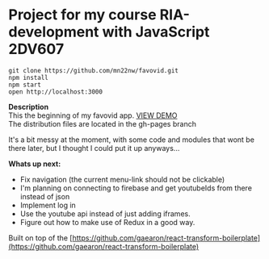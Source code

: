 # Project for my course RIA-development with JavaScript  2DV607

```
git clone https://github.com/mn22nw/favovid.git
npm install
npm start
open http://localhost:3000
```
**Description**  
This the beginning of my favovid app.   [VIEW DEMO](http://mn22nw.github.io/favovid/)     
The distribution files are located in the gh-pages branch 


It's a bit messy at the moment, with some code and modules that wont be there later, but I thought I could put it up anyways...

**Whats up next:**  

* Fix navigation (the current menu-link should not be clickable)
* I'm planning on connecting to firebase and get youtubeIds from there instead of json
* Implement log in 
* Use the youtube api instead of just adding iframes. 
* Figure out how to make use of Redux in a good way.



Built on top of the [https://github.com/gaearon/react-transform-boilerplate](https://github.com/gaearon/react-transform-boilerplate)
